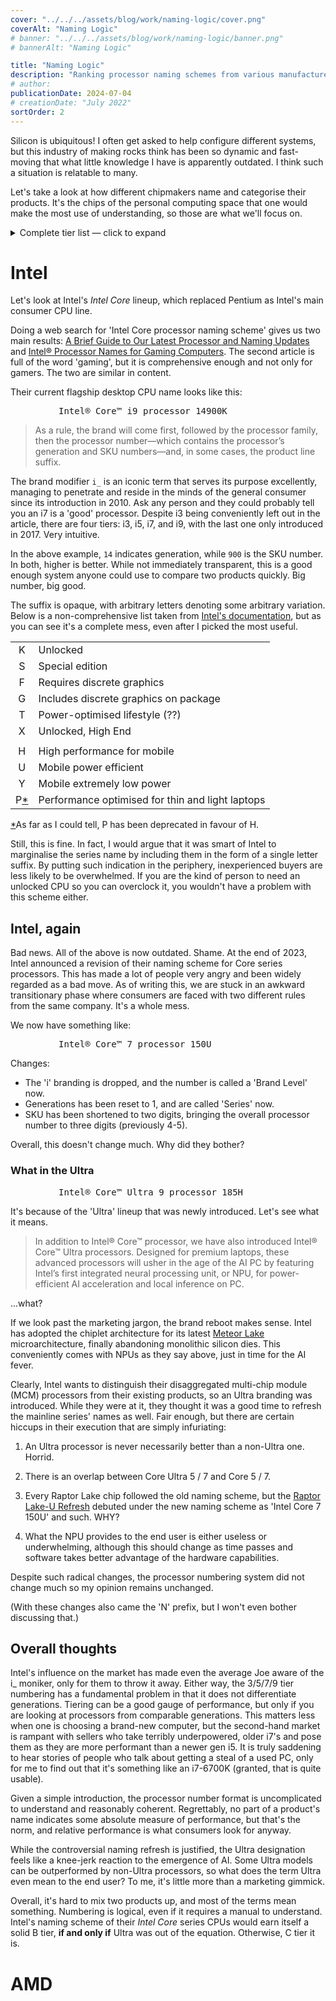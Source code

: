 ```yaml
---
cover: "../../../assets/blog/work/naming-logic/cover.png"
coverAlt: "Naming Logic"
# banner: "../../../assets/blog/work/naming-logic/banner.png"
# bannerAlt: "Naming Logic"

title: "Naming Logic"
description: "Ranking processor naming schemes from various manufacturers."
# author:
publicationDate: 2024-07-04
# creationDate: "July 2022"
sortOrder: 2
---
```


Silicon is ubiquitous! I often get asked to help configure different systems, but this industry of making rocks think has been so dynamic and fast-moving that what little knowledge I have is apparently outdated. I think such a situation is relatable to many.

Let's take a look at how different chipmakers name and categorise their products. It's the chips of the personal computing space that one would make the most use of understanding, so those are what we'll focus on.

<details>
  <summary>Complete tier list — click to expand</summary>
  <table class="mmt" style="width:20em">
    <tr><td style="padding:0.5em; width:3em" class="c bg-re-2">S</td><td class="ppl"></td></tr>
    <tr><td style="padding:0.5em" class="c bg-or-2">A</td><td class="ppl"></td></tr>
    <tr><td style="padding:0.5em" class="c bg-ye-2">B</td><td class="ppl"></td></tr>
    <tr><td style="padding:0.5em" class="c bg-gr-2">C</td><td class="ppl"><a href="#intel">Intel Core</a></td></tr>
    <tr><td style="padding:0.5em" class="c bg-bl-2">D</td><td class="ppl"></td></tr>
    <tr><td style="padding:0.5em" class="c bg-pu-2">F</td><td class="ppl"></td></tr>
  </table>
</details>

# Intel

Let's look at Intel's *Intel Core* lineup, which replaced Pentium as Intel's main consumer CPU line.

Doing a web search for 'Intel Core processor naming scheme' gives us two main results: <a href="https://www.intel.com/content/www/us/en/processors/processor-numbers.html" target="_blank" class="extlink">A Brief Guide to Our Latest Processor and Naming Updates</a> and <a href="https://www.intel.com/content/www/us/en/gaming/resources/gaming-processor-names.html" target="_blank" class="extlink">Intel® Processor Names for Gaming Computers</a>. The second article is full of the word 'gaming', but it is comprehensive enough and not only for gamers. The two are similar in content.

Their current flagship desktop CPU name looks like this:

<pre class="c" style="overflow: auto; width:25em; margin:auto">
<span style="color: var(--color-bl)">Intel® Core™</span> <span style="color: var(--color-gr)">i9</span> processor <span style="color: var(--color-ye)">14</span><span style="color: var(--color-re)">900</span><span style="color: var(--color-ma)">K</span>
</pre>

> As a rule, the brand will come first, followed by the processor family, then the processor number—which contains the processor’s generation and SKU numbers—and, in some cases, the product line suffix.

The brand modifier `i_` is an iconic term that serves its purpose excellently, managing to penetrate and reside in the minds of the general consumer since its introduction in 2010. Ask any person and they could probably tell you an i7 is a 'good' processor. Despite i3 being conveniently left out in the article, there are four tiers: i3, i5, i7, and i9, with the last one only introduced in 2017. Very intuitive.

In the above example, `14` indicates generation, while `900` is the SKU number. In both, higher is better. While not immediately transparent, this is a good enough system anyone could use to compare two products quickly. Big number, big good.

The suffix is opaque, with arbitrary letters denoting some arbitrary variation. Below is a non-comprehensive list taken from <a href="https://www.intel.com/content/www/us/en/support/articles/000058567/processors/intel-core-processors.html" target="_blank" class="extlink">Intel's documentation</a>, but as you can see it's a complete mess, even after I picked the most useful.

|   |   |
|:-:|:--|
| K | Unlocked |
| S | Special edition |
| F | Requires discrete graphics |
| G | Includes discrete graphics on package |
| T | Power-optimised lifestyle (??) |
| X | Unlocked, High End |
|   |   |
| H | High performance for mobile |
| U | Mobile power efficient |
| Y | Mobile extremely low power |
| P<a href="#rfn:1" id="fn:1" class="footnote">*</a> | Performance optimised for thin and light laptops

<a href="#fn:1" id="rfn:1" class="reversefootnote mr">*</a><span class="muted">As far as I could tell, P has been deprecated in favour of H.</span>

Still, this is fine. In fact, I would argue that it was smart of Intel to marginalise the series name by including them in the form of a single letter suffix. By putting such indication in the periphery, inexperienced buyers are less likely to be overwhelmed. If you are the kind of person to need an unlocked CPU so you can overclock it, you wouldn't have a problem with this scheme either.


## Intel, again

Bad news. All of the above is now outdated. Shame. At the end of 2023, Intel announced a revision of their naming scheme for Core series processors. This has made a lot of people very angry and been widely regarded as a bad move. As of writing this, we are stuck in an awkward transitionary phase where consumers are faced with two different rules from the same company. It's a whole mess.

We now have something like:
<pre class="c" style="overflow: auto; width:25em; margin:auto">
<span style="color: var(--color-bl)">Intel® Core™</span> <span style="color: var(--color-gr)">7</span> processor <span style="color: var(--color-ye)">1</span><span style="color: var(--color-re)">50</span><span style="color: var(--color-ma)">U</span>
</pre>

Changes:

- The 'i' branding is dropped, and the number is called a 'Brand Level' now.
- Generations has been reset to 1, and are called 'Series' now.
- SKU has been shortened to two digits, bringing the overall processor number to three digits (previously 4-5).

Overall, this doesn't change much. Why did they bother?

### What in the Ultra

<pre class="c" style="overflow: auto; width:25em; margin:auto">
<span style="color: var(--color-bl)">Intel® Core™ Ultra</span> <span style="color: var(--color-gr)">9</span> processor <span style="color: var(--color-ye)">1</span><span style="color: var(--color-re)">85</span><span style="color: var(--color-ma)">H</span>
</pre>

It's because of the 'Ultra' lineup that was newly introduced. Let's see what it means.

> In addition to Intel® Core™ processor, we have also introduced Intel® Core™ Ultra processors. Designed for premium laptops, these advanced processors will usher in the age of the AI PC by featuring Intel’s first integrated neural processing unit, or NPU, for power-efficient AI acceleration and local inference on PC.

...what?

If we look past the marketing jargon, the brand reboot makes sense. Intel has adopted the chiplet architecture for its latest <a href="https://en.wikipedia.org/wiki/Meteor_Lake" target="_blank" class="extlink">Meteor Lake</a> microarchitecture, finally abandoning monolithic silicon dies. This conveniently comes with NPUs as they say above, just in time for the AI fever.

Clearly, Intel wants to distinguish their disaggregated multi-chip module (MCM) processors from their existing products, so an Ultra branding was introduced. While they were at it, they thought it was a good time to refresh the mainline series' names as well. Fair enough, but there are certain hiccups in their execution that are simply infuriating:

1. An Ultra processor is never necessarily better than a non-Ultra one. Horrid.

2. There is an overlap between Core Ultra 5 / 7 and Core 5 / 7.

3. Every Raptor Lake chip followed the old naming scheme, but the <a href="https://en.wikipedia.org/wiki/Raptor_Lake#Raptor_Lake-U_Refresh" target="_blank" class="extlink">Raptor Lake-U Refresh</a> debuted under the new naming scheme as 'Intel Core 7 150U' and such. WHY?

4. What the NPU provides to the end user is either useless or underwhelming, although this should change as time passes and software takes better advantage of the hardware capabilities.

Despite such radical changes, the processor numbering system did not change much so my opinion remains unchanged.

(With these changes also came the 'N' prefix, but I won't even bother discussing that.)

## Overall thoughts

Intel's influence on the market has made even the average Joe aware of the i_ moniker, only for them to throw it away. Either way, the 3/5/7/9 tier numbering has a fundamental problem in that it does not differentiate generations. Tiering can be a good gauge of performance, but only if you are looking at processors from comparable generations. This matters less when one is choosing a brand-new computer, but the second-hand market is rampant with sellers who take terribly underpowered, older i7's and pose them as they are more performant than a newer gen i5. It is truly saddening to hear stories of people who talk about getting a steal of a used PC, only for me to find out that it's something like an i7-6700K (granted, that is quite usable).

Given a simple introduction, the processor number format is uncomplicated to understand and reasonably coherent. Regrettably, no part of a product's name indicates some absolute measure of performance, but that's the norm, and relative performance is what consumers look for anyway.

While the controversial naming refresh is justified, the Ultra designation feels like a knee-jerk reaction to the emergence of AI. Some Ultra models can be outperformed by non-Ultra processors, so what does the term Ultra even mean to the end user? To me, it's little more than a marketing gimmick.

Overall, it's hard to mix two products up, and most of the terms mean something. Numbering is logical, even if it requires a manual to understand. Intel's naming scheme of their *Intel Core* series CPUs would earn itself a solid B tier, **if and only if** Ultra was out of the equation. Otherwise, C tier it is.

# AMD

<!-- new chipmakers are disrupting the status quo. -->